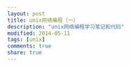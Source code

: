 ```yaml
---
layout: post
title: unix网络编程（一）
description: "unix网络编程学习笔记和代码"
modified: 2014-05-11
tags: [unix]
comments: true
share: true  
---
```


<!-- <figure>
	<img src="/images/abstract-5.jpg" alt="">
	<figcaption>Caption describing these two images.</figcaption>
</figure> -->

